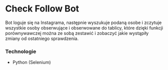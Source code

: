 # Check Follow Bot

Bot loguje się na Instagrama, następnie wyszukuje podaną osobe i zczytuje wszystkie osoby obserwujące i obserwowane do tablicy, 
które dzięki funkcji porównywawczej można ze sobą zestawić i zobaczyć jakie wystąpiły zmiany od ostatniego sprawdzenia.

### Technologie
- Python (Selenium)
